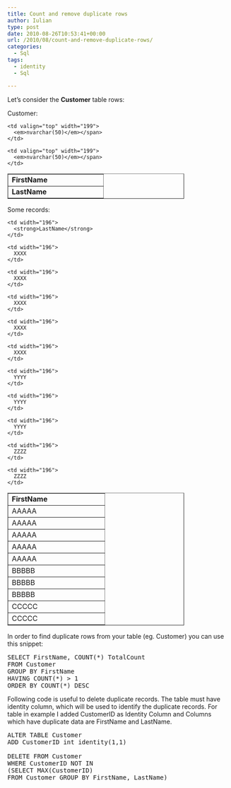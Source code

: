 ```yaml
---
title: Count and remove duplicate rows
author: Iulian
type: post
date: 2010-08-26T10:53:41+00:00
url: /2010/08/count-and-remove-duplicate-rows/
categories:
  - Sql
tags:
  - identity
  - Sql

---
```

Let&#8217;s consider the **Customer** table rows:

Customer:

<table style="width: 400px;" border="1" cellspacing="0" cellpadding="2">
  <tr>
    <td valign="top" width="199">
      <strong>FirstName</strong></span>
    </td>
    
    <td valign="top" width="199">
      <em>nvarchar(50)</em></span>
    </td>
  </tr>
  
  <tr>
    <td valign="top" width="199">
      <strong>LastName</strong></span>
    </td>
    
    <td valign="top" width="199">
      <em>nvarchar(50)</em></span>
    </td>
  </tr>
</table>

Some records:

<table style="width: 400px;" border="1" cellspacing="0" cellpadding="2">
  <tr>
    <td width="202">
      <strong>FirstName</strong>
    </td>
    
    <td width="196">
      <strong>LastName</strong>
    </td>
  </tr>
  
  <tr>
    <td width="202">
      AAAAA
    </td>
    
    <td width="196">
      XXXX
    </td>
  </tr>
  
  <tr>
    <td width="202">
      AAAAA
    </td>
    
    <td width="196">
      XXXX
    </td>
  </tr>
  
  <tr>
    <td width="202">
      AAAAA
    </td>
    
    <td width="196">
      XXXX
    </td>
  </tr>
  
  <tr>
    <td width="202">
      AAAAA
    </td>
    
    <td width="196">
      XXXX
    </td>
  </tr>
  
  <tr>
    <td width="202">
      AAAAA
    </td>
    
    <td width="196">
      XXXX
    </td>
  </tr>
  
  <tr>
    <td width="202">
      BBBBB
    </td>
    
    <td width="196">
      YYYY
    </td>
  </tr>
  
  <tr>
    <td width="202">
      BBBBB
    </td>
    
    <td width="196">
      YYYY
    </td>
  </tr>
  
  <tr>
    <td width="202">
      BBBBB
    </td>
    
    <td width="196">
      YYYY
    </td>
  </tr>
  
  <tr>
    <td width="202">
      CCCCC
    </td>
    
    <td width="196">
      ZZZZ
    </td>
  </tr>
  
  <tr>
    <td width="202">
      CCCCC
    </td>
    
    <td width="196">
      ZZZZ
    </td>
  </tr>
</table>

In order to find duplicate rows from your table (eg. Customer) you can use this snippet:

<pre class="lang:tsql decode:true " >SELECT FirstName, COUNT(*) TotalCount
FROM Customer
GROUP BY FirstName
HAVING COUNT(*) &gt; 1
ORDER BY COUNT(*) DESC</pre>

Following code is useful to delete duplicate records. The table must have identity column, which will be used to identify the duplicate records. For table in example I added CustomerID as Identity Column and Columns which have duplicate data are FirstName and LastName.

<pre class="lang:tsql decode:true " >ALTER TABLE Customer
ADD CustomerID int identity(1,1)
	
DELETE FROM Customer
WHERE CustomerID NOT IN
(SELECT MAX(CustomerID)
FROM Customer GROUP BY FirstName, LastName)</pre>